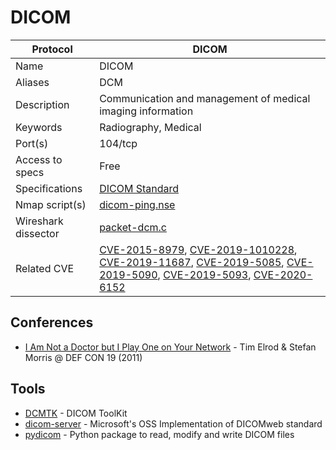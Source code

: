 # DICOM

| Protocol | DICOM |
|---|---|
| Name | DICOM |
| Aliases | DCM |
| Description | Communication and management of medical imaging information |
| Keywords | Radiography, Medical |
| Port(s) | 104/tcp |
| Access to specs | Free |
| Specifications | [DICOM Standard](https://www.dicomstandard.org/current/) |
| Nmap script(s) | [dicom-ping.nse](https://nmap.org/nsedoc/scripts/dicom-ping.html) |
| Wireshark dissector | [packet-dcm.c](https://github.com/wireshark/wireshark/blob/master/epan/dissectors/packet-dcm.c) |
| Related CVE | [CVE-2015-8979](https://nvd.nist.gov/vuln/detail/CVE-2015-8979), [CVE-2019-1010228](https://nvd.nist.gov/vuln/detail/CVE-2019-1010228), [CVE-2019-11687](https://nvd.nist.gov/vuln/detail/CVE-2019-11687), [CVE-2019-5085](https://nvd.nist.gov/vuln/detail/CVE-2019-5085), [CVE-2019-5090](https://nvd.nist.gov/vuln/detail/CVE-2019-5090), [CVE-2019-5093](https://nvd.nist.gov/vuln/detail/CVE-2019-5093), [CVE-2020-6152](https://nvd.nist.gov/vuln/detail/CVE-2020-6152) |

## Conferences
- [I Am Not a Doctor but I Play One on Your Network](https://www.youtube.com/watch?v=g11BSRfBw2Y) - Tim Elrod & Stefan Morris @ DEF CON 19 (2011)
## Tools
- [DCMTK](https://dcmtk.org/en/) - DICOM ToolKit
- [dicom-server](https://github.com/microsoft/dicom-server) - Microsoft's OSS Implementation of DICOMweb standard
- [pydicom](https://github.com/pydicom/pydicom) - Python package to read, modify and write DICOM files
